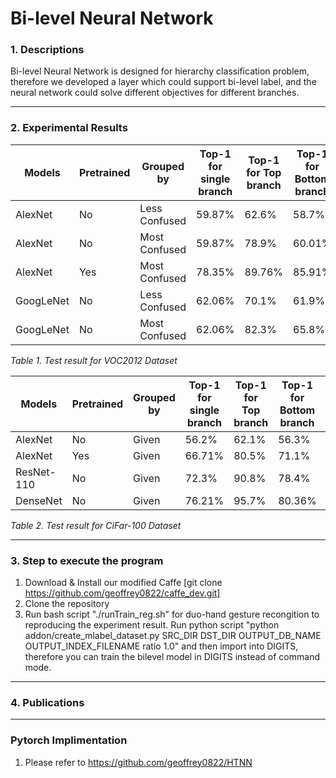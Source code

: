 # Bi-level Neural Network

### 1. Descriptions
Bi-level Neural Network is designed for hierarchy classification problem, therefore we developed a layer which could support bi-level label, and the neural network could solve different objectives for different branches.
___


### 2. Experimental Results

| Models    | Pretrained | Grouped by    | Top-1 for single branch | Top-1 for Top branch | Top-1 for Bottom branch | Top-1 for fused |
|-----------|------------|---------------|-------------------------|----------------------|-------------------------|-----------------|
| AlexNet   | No         | Less Confused | 59.87%                  | 62.6%                | 58.7%                   | 58.7%           |
| AlexNet   | No         | Most Confused | 59.87%                  | 78.9%                | 60.01%                  | 60.01%           |
| AlexNet   | Yes        | Most Confused | 78.35%                  | 89.76%               | 85.91%                  | 86.7%           |
| GoogLeNet | No         | Less Confused | 62.06%                  | 70.1%                | 61.9%                   | 61.9%           |
| GoogLeNet | No         | Most Confused | 62.06%                  | 82.3%                | 65.8%                   | 65.8%           |

*Table 1. Test result for VOC2012 Dataset*

| Models     | Pretrained | Grouped by | Top-1 for single branch | Top-1 for Top branch | Top-1 for Bottom branch | Top-1 for fused |
|------------|------------|------------|-------------------------|----------------------|-------------------------|-----------------|
| AlexNet    | No         | Given      | 56.2%                   | 62.1%                | 56.3%                   | 60.9%           |
| AlexNet    | Yes        | Given      | 66.71%                  | 80.5%                | 71.1%                   | 75.91%          |
| ResNet-110 | No         | Given      | 72.3%                   | 90.8%                | 78.4%                   | 78.4%           |
| DenseNet   | No         | Given      | 76.21%                  | 95.7%                | 80.36%                  | 80.36%          |

*Table 2. Test result for CiFar-100 Dataset*

___

### 3. Step to execute the program
1. Download & Install our modified Caffe [git clone https://github.com/geoffrey0822/caffe_dev.git]
2. Clone the repository
3. Run bash script "./runTrain_reg.sh" for duo-hand gesture recongition to reproducing the experiment result. Run python script "python addon/create_mlabel_dataset.py SRC_DIR DST_DIR OUTPUT_DB_NAME OUTPUT_INDEX_FILENAME ratio 1.0" and then import into DIGITS, therefore you can train the bilevel model in DIGITS instead of command mode.
___
### 4. Publications
___

### Pytorch Implimentation 
1. Please refer to https://github.com/geoffrey0822/HTNN
